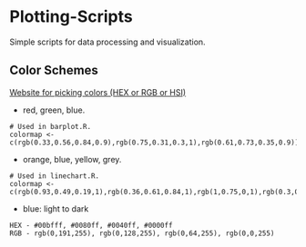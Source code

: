 # Plotting-Scripts
Simple scripts for data processing and visualization.

## Color Schemes
[Website for picking colors (HEX or RGB or HSI)](https://www.w3schools.com/colors/colors_picker.asp)
- red, green, blue. 
```
# Used in barplot.R.
colormap <- c(rgb(0.33,0.56,0.84,0.9),rgb(0.75,0.31,0.3,1),rgb(0.61,0.73,0.35,0.9))
```

- orange, blue, yellow, grey. 
```
# Used in linechart.R.
colormap <- c(rgb(0.93,0.49,0.19,1),rgb(0.36,0.61,0.84,1),rgb(1,0.75,0,1),rgb(0.3,0.3,0.3,1))
```

- blue: light to dark
```
HEX - #00bfff, #0080ff, #0040ff, #0000ff
RGB - rgb(0,191,255), rgb(0,128,255), rgb(0,64,255), rgb(0,0,255)
```
